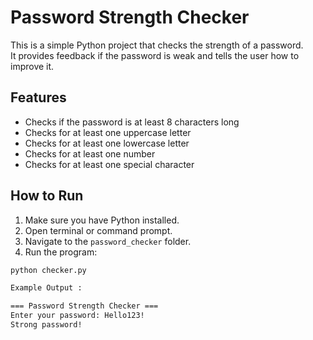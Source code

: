 # Password Strength Checker

This is a simple Python project that checks the strength of a password.  
It provides feedback if the password is weak and tells the user how to improve it.

## Features
- Checks if the password is at least 8 characters long
- Checks for at least one uppercase letter
- Checks for at least one lowercase letter
- Checks for at least one number
- Checks for at least one special character

## How to Run
1. Make sure you have Python installed.
2. Open terminal or command prompt.
3. Navigate to the `password_checker` folder.
4. Run the program:

```bash
python checker.py

Example Output :

=== Password Strength Checker ===
Enter your password: Hello123!
Strong password!
